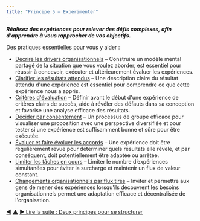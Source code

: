 ```yaml
---
title: "Principe 5 – Expérimenter"
---
```




**_Réalisez des expériences pour relever des défis complexes, afin d'apprendre à vous rapprocher de vos objectifs._**

Des pratiques essentielles pour vous y aider :

-   [Décrire les drivers organisationnels](describe-organizational-drivers.html.html) – Construire un modèle mental partagé de la situation que vous voulez aborder, est essentiel pour réussir à concevoir, exécuter et ultérieurement évaluer les expériences.
-   [Clarifier les résultats attendus](clarify-intended-outcome.html.html) – Une description claire du résultat attendu d'une expérience est essentiel pour comprendre ce que cette expérience nous a appris.
-   [Critères d'évaluation](evaluation-criteria.html.html) – Définir avant le début d'une expérience de critères clairs de succès, aide à révéler des défauts dans sa conception et favorise une analyse efficace des résultats.
-   [Décider par consentement](consent-decision-making.html.html) – Un processus de groupe efficace pour visualiser une proposition avec une perspective diversifiée et pour tester si une expérience est suffisamment bonne et sûre pour être exécutée.
-   [Évaluer et faire évoluer les accords](evaluate-and-evolve-agreements.html.html) – Une expérience doit être régulièrement revue pour déterminer quels résultats elle révèle, et par conséquent, doit potentiellement être adaptée ou arrêtée.
-   [Limiter les tâches en cours](limit-work-in-progress.html.html) – Limiter le nombre d’expériences simultanées pour éviter la surcharge et maintenir un flux de valeur constant.
-   [Changements organisationnels par flux tirés](create-a-pull-system-for-organizational-change.html.html) – Inviter et permettre aux gens de mener des expériences lorsqu'ils découvrent les besoins organisationnels permet une adaptation efficace et décentralisée de l'organisation. 


<div class="bottom-nav">
<a href="sense-respond.html" title="Retour à : Principe 4 - Sentir &amp; réagir">◀</a> <a href="navigation.html" title="Remonter: Trois principes pour naviguer">▲</a> <a href="structure.html" title="Lire la suite : Deux principes pour se structurer">▶ Lire la suite : Deux principes pour se structurer</a>
</div>


<script type="text/javascript">
Mousetrap.bind('g n', function() {
    window.location.href = 'structure.html';
    return false;
});
</script>

